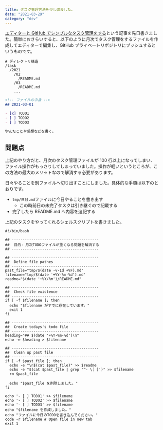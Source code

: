 ```yaml
---
title: タスク管理方法を少し改良した。
date: "2021-03-29"
category: "dev"
---
```


[エディターと GitHub でシンプルなタスク管理をする](https://kenzoblog.vercel.app/posts/task-manage-with-editor)という記事を先日書きました。簡単におさらいすると、以下のように月次でタスク管理をするファイルを作成してエディターで編集し、GitHub プライベートリポジトリにプッシュするというものです。

```shell
# ディレクトリ構造
/task
  /2021
    /02
      /README.md
    /03
      /README.md
    ...
```

```md:03/README.md
<!-- ファイルの中身 -->
## 2021-03-01

- [x] TODO1
- [ ] TODO2
- [ ] TODO3

学んだことや感想などを書く。
```

## 問題点

上記のやり方だと、月次のタスク管理ファイルが 100 行以上になってしまい、ファイル操作がもっさりしてしまっていました。操作が軽いというところが、この方法の最大のメリットなので解消する必要があります。

日々やることを別ファイルへ切り出すことにしました。具体的な手順は以下のとおりです。

- `tmp/日付.md`ファイルに今日やることを書き出す
  - この時前日の未完了タスクは引き継ぐので記載する
- 完了したら README.md へ内容を追記する

上記のタスクをやってくれるシェルスクリプトを書きました。

```shell
#!/bin/bash

## ----------------------------------------
##  目的: 月次TODOファイルが重くなる問題を解消する
## ----------------------------------------

## ----------------------------------------
##  Define file pathes
## ----------------------------------------
past_file="tmp/$(date -v-1d +%F).md"
filename="tmp/$(date '+%Y-%m-%d').md"
readme="$(date '+%Y/%m')/README.md"

## ----------------------------------------
##  Check file existence
## ----------------------------------------
if [ -f $filename ]; then
  echo "$filename がすでに存在しています。"
  exit 1
fi

## ----------------------------------------
##  Create todays's todo file
## ----------------------------------------
heading="## $(date '+%Y-%m-%d')\n"
echo -e $heading > $filename

## ----------------------------------------
##  Clean up past file
## ----------------------------------------
if [ -f $past_file ]; then
  echo -e "\n$(cat $past_file)" >> $readme
  echo -e "$(cat $past_file | grep '^- \[ ]')" >> $filename
  rm $past_file

  echo "$past_file を削除しました。"
fi

echo '- [ ] TODO1' >> $filename
echo '- [ ] TODO2' >> $filename
echo '- [ ] TODO3' >> $filename
echo "$filename を作成しました。"
echo "ファイルに今日のTODOを書き込んでください。"
code -r $filename # Open file in new tab
exit 1
```
